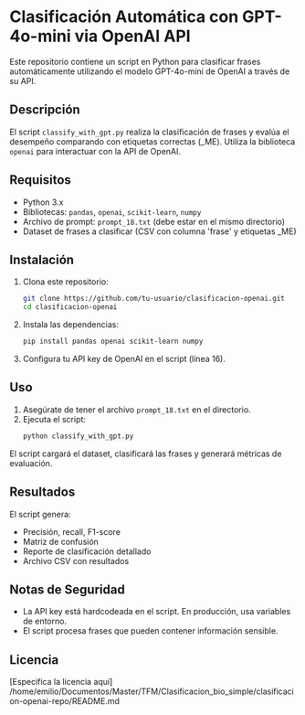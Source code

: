 # Clasificación Automática con GPT-4o-mini via OpenAI API

Este repositorio contiene un script en Python para clasificar frases automáticamente utilizando el modelo GPT-4o-mini de OpenAI a través de su API.

## Descripción

El script `classify_with_gpt.py` realiza la clasificación de frases y evalúa el desempeño comparando con etiquetas correctas (_ME). Utiliza la biblioteca `openai` para interactuar con la API de OpenAI.

## Requisitos

- Python 3.x
- Bibliotecas: `pandas`, `openai`, `scikit-learn`, `numpy`
- Archivo de prompt: `prompt_18.txt` (debe estar en el mismo directorio)
- Dataset de frases a clasificar (CSV con columna 'frase' y etiquetas _ME)

## Instalación

1. Clona este repositorio:
   ```bash
   git clone https://github.com/tu-usuario/clasificacion-openai.git
   cd clasificacion-openai
   ```

2. Instala las dependencias:
   ```bash
   pip install pandas openai scikit-learn numpy
   ```

3. Configura tu API key de OpenAI en el script (línea 16).

## Uso

1. Asegúrate de tener el archivo `prompt_18.txt` en el directorio.
2. Ejecuta el script:
   ```bash
   python classify_with_gpt.py
   ```

El script cargará el dataset, clasificará las frases y generará métricas de evaluación.

## Resultados

El script genera:
- Precisión, recall, F1-score
- Matriz de confusión
- Reporte de clasificación detallado
- Archivo CSV con resultados

## Notas de Seguridad

- La API key está hardcodeada en el script. En producción, usa variables de entorno.
- El script procesa frases que pueden contener información sensible.

## Licencia

[Especifica la licencia aquí]</content>
<parameter name="filePath">/home/emilio/Documentos/Master/TFM/Clasificacion_bio_simple/clasificacion-openai-repo/README.md
